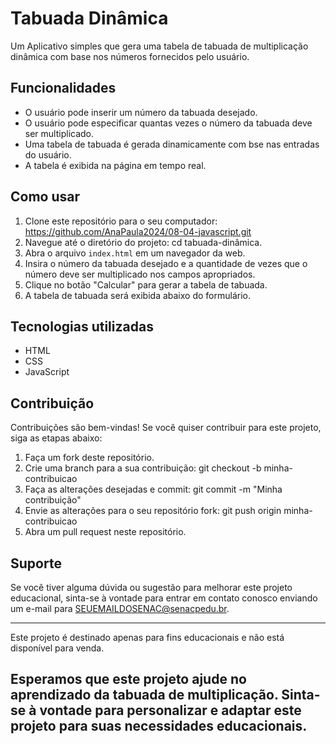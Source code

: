 # Tabuada Dinâmica

Um Aplicativo simples que gera uma tabela de tabuada de multiplicação dinâmica com base nos números fornecidos pelo usuário.

## Funcionalidades

- O usuário pode inserir um número da tabuada desejado.
- O usuário pode especificar quantas vezes o número da tabuada deve ser multiplicado.
- Uma tabela de tabuada é gerada dinamicamente com bse nas entradas do usuário.
- A tabela é exibida na página em tempo real.

## Como usar

1. Clone este repositório para o seu computador: https://github.com/AnaPaula2024/08-04-javascript.git
2. Navegue até o diretório do projeto: cd tabuada-dinâmica.
3. Abra o arquivo `index.html` em um navegador da web.
4. Insira o número da tabuada desejado e a quantidade de vezes que o número deve ser multiplicado nos campos apropriados. 
5. Clique no botão "Calcular" para gerar a tabela de tabuada.
6. A tabela de tabuada será exibida abaixo do formulário.

## Tecnologias utilizadas
- HTML
- CSS
- JavaScript

## Contribuição
Contribuições são bem-vindas! Se você quiser contribuir para este projeto, siga as etapas abaixo:
1. Faça um fork deste repositório.
2. Crie uma branch para a sua contribuição: git checkout -b minha-contribuicao
3. Faça as alterações desejadas e commit: git commit -m "Minha contribuição"
4. Envie as alterações para o seu repositório fork: git push origin minha-contribuicao
5. Abra um pull request neste repositório.
 
## Suporte
 
Se você tiver alguma dúvida ou sugestão para melhorar este projeto educacional, sinta-se à vontade para entrar em contato conosco enviando um e-mail para SEUEMAILDOSENAC@senacpedu.br.
 
---
 
Este projeto é destinado apenas para fins educacionais e não está disponível para venda.
 
Esperamos que este projeto ajude no aprendizado da tabuada de multiplicação. Sinta-se à vontade para personalizar e adaptar este projeto para suas necessidades educacionais.
---

